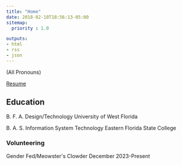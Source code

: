 ```yaml
---
title: "Home"
date: 2018-02-10T18:56:13-05:00
sitemap:
  priority : 1.0

outputs:
- html
- rss
- json
---
```

(All Pronouns)

[Resume](/two_kearns_resume.pdf)
## Education

B. F. A. Design/Technology University of West Florida

B. A. S. Information System Technology Eastern Florida State College

### Volunteering

Gender Fed/Meowster's Clowder December 2023-Present
